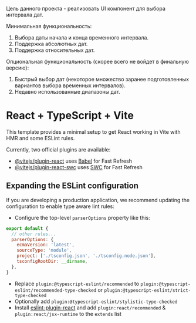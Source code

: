 Цель данного проекта - реализовать UI компонент для выбора интервала дат.

Минимальная функциональность:
1. Выбора даты начала и конца временного интервала.
2. Поддержка абсолютных дат.
3. Поддержка относительных дат.

Опциональная функциональность (скорее всего не войдет в финальную версию):
1. Быстрый выбор дат (некоторое множество заранее подготовленных вариантов выбора временных интервалов).
2. Недавно использованные диапазоны дат.



# React + TypeScript + Vite

This template provides a minimal setup to get React working in Vite with HMR and some ESLint rules.

Currently, two official plugins are available:

- [@vitejs/plugin-react](https://github.com/vitejs/vite-plugin-react/blob/main/packages/plugin-react/README.md) uses [Babel](https://babeljs.io/) for Fast Refresh
- [@vitejs/plugin-react-swc](https://github.com/vitejs/vite-plugin-react-swc) uses [SWC](https://swc.rs/) for Fast Refresh

## Expanding the ESLint configuration

If you are developing a production application, we recommend updating the configuration to enable type aware lint rules:

- Configure the top-level `parserOptions` property like this:

```js
export default {
  // other rules...
  parserOptions: {
    ecmaVersion: 'latest',
    sourceType: 'module',
    project: ['./tsconfig.json', './tsconfig.node.json'],
    tsconfigRootDir: __dirname,
  },
}
```

- Replace `plugin:@typescript-eslint/recommended` to `plugin:@typescript-eslint/recommended-type-checked` or `plugin:@typescript-eslint/strict-type-checked`
- Optionally add `plugin:@typescript-eslint/stylistic-type-checked`
- Install [eslint-plugin-react](https://github.com/jsx-eslint/eslint-plugin-react) and add `plugin:react/recommended` & `plugin:react/jsx-runtime` to the `extends` list

